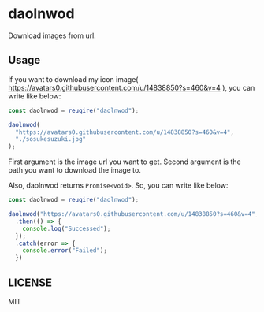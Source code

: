 # daolnwod

Download images from url.

## Usage

If you want to download my icon image( https://avatars0.githubusercontent.com/u/14838850?s=460&v=4 ), you can write like below:

```js
const daolnwod = reuqire("daolnwod");

daolnwod(
  "https://avatars0.githubusercontent.com/u/14838850?s=460&v=4",
  "./sosukesuzuki.jpg"
);
```

First argument is the image url you want to get. Second argument is the path you want to download the image to.

Also, daolnwod returns `Promise<void>`. So, you can write like below:

```js
const daolnwod = reuqire("daolnwod");

daolnwod("https://avatars0.githubusercontent.com/u/14838850?s=460&v=4", "./sosukesuzuki.jpg")
  .then(() => {
    console.log("Successed");
  });
  .catch(error => {
    console.error("Failed");
  })
```

## LICENSE

MIT
